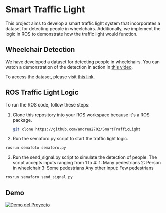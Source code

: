 # Smart Traffic Light

This project aims to develop a smart traffic light system that incorporates a dataset for detecting people in wheelchairs. Additionally, we implement the logic in ROS to demonstrate how the traffic light would function.

## Wheelchair Detection

We have developed a dataset for detecting people in wheelchairs. You can watch a demonstration of the detection in action in [this video](https://www.youtube.com/watch?v=CJRx00M8mIw).

To access the dataset, please visit [this link](https://universe.roboflow.com/serviciosocialworkspace/wheel-chair-detector-sample/browse?queryText=&pageSize=50&startingIndex=0&browseQuery=true).

## ROS Traffic Light Logic

To run the ROS code, follow these steps:

1. Clone this repository into your ROS workspace because it's a ROS package.

   ```bash
   git clone https://github.com/andrea2702/SmartTrafficLight
   
2. Run the semaforo.py script to start the traffic light logic.
```bash
rosrun semafoto semaforo.py
```

3. Run the send_signal.py script to simulate the detection of people. The script accepts inputs ranging from 1 to 4:
1: Many pedestrians
2: Person in wheelchair
3: Some pedestrians
Any other input: Few pedestrians
```bash
rosrun semaforo send_signal.py
```

## Demo
[![Demo del Proyecto](http://img.youtube.com/vi/16Uw4eZmJN4/0.jpg)](https://www.youtube.com/watch?v=16Uw4eZmJN4)

